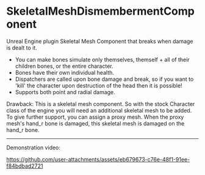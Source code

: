 # SkeletalMeshDismembermentComponent
 Unreal Engine plugin
 Skeletal Mesh Component that breaks when damage is dealt to it. 
 
 * You can make bones simulate only themselves, themself + all of their children bones, or the entire character.
 * Bones have their own individual health.
 * Dispatchers are called upon bone damage and break, so if you want to 'kill' the character upon destruction of the head then it is possible!
 * Supports both point and radial damage.

Drawback: This is a skeletal mesh component. So with the stock Character class of the engine you will need an additional skeletal mesh to be added.
To give further support, you can assign a proxy mesh. When the proxy mesh's hand_r bone is damaged, this skeletal mesh is damaged on the hand_r bone.

---
Demonstration video:

https://github.com/user-attachments/assets/eb679673-c76e-48f1-91ee-f84bdbad2721

